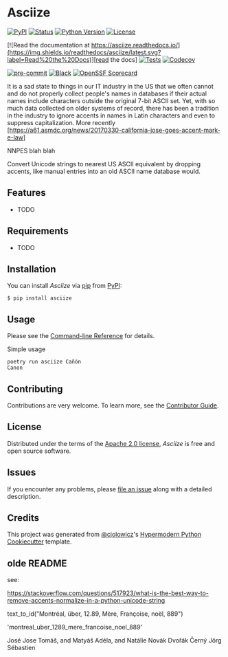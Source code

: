 # Asciize

[![PyPI](https://img.shields.io/pypi/v/asciize.svg)][pypi_]
[![Status](https://img.shields.io/pypi/status/asciize.svg)][status]
[![Python Version](https://img.shields.io/pypi/pyversions/asciize)][python version]
[![License](https://img.shields.io/pypi/l/asciize)][license]

[![Read the documentation at https://asciize.readthedocs.io/](https://img.shields.io/readthedocs/asciize/latest.svg?label=Read%20the%20Docs)][read the docs]
[![Tests](https://github.com/sett.and.hive/asciize/workflows/Tests/badge.svg)][tests]
[![Codecov](https://codecov.io/gh/sett.and.hive/asciize/branch/main/graph/badge.svg)][codecov]

[![pre-commit](https://img.shields.io/badge/pre--commit-enabled-brightgreen?logo=pre-commit&logoColor=white)][pre-commit]
[![Black](https://img.shields.io/badge/code%20style-black-000000.svg)][black]
[![OpenSSF Scorecard](https://api.scorecard.dev/projects/github.com/sett.and.hive/asciize/badge)](https://scorecard.dev/viewer/?uri=github.com/sett.and.hive/asciize)

[pypi_]: https://pypi.org/project/asciize/
[status]: https://pypi.org/project/asciize/
[python version]: https://pypi.org/project/asciize
[read the docs]: https://asciize.readthedocs.io/
[tests]: https://github.com/sett.and.hive/asciize/actions?workflow=Tests
[codecov]: https://app.codecov.io/gh/sett.and.hive/asciize
[pre-commit]: https://github.com/pre-commit/pre-commit
[black]: https://github.com/psf/black

It is a sad state to things in our IT industry in the US that we often cannot and
do not properly collect people's names in databases if their actual names include
characters outside the original 7-bit ASCII set.  Yet, with so much data collected on older systems of record, there has been a tradition in the industry to ignore accents in names in Latin characters and even to suppress capitalization.  More recently
[https://a61.asmdc.org/news/20170330-california-jose-goes-accent-mark-e-law]

NNPES blah blah

Convert Unicode strings to nearest US ASCII equivalent by dropping accents, like manual entries into an old ASCII name database would.

## Features

- TODO

## Requirements

- TODO

## Installation

You can install _Asciize_ via [pip] from [PyPI]:

```console
$ pip install asciize
```

## Usage

Please see the [Command-line Reference] for details.

Simple usage
``` shell
poetry run asciize Cañón
Canon
```

## Contributing

Contributions are very welcome.
To learn more, see the [Contributor Guide].

## License

Distributed under the terms of the [Apache 2.0 license][license],
_Asciize_ is free and open source software.

## Issues

If you encounter any problems,
please [file an issue] along with a detailed description.

## Credits

This project was generated from [@cjolowicz]'s [Hypermodern Python Cookiecutter] template.

[@cjolowicz]: https://github.com/cjolowicz
[pypi]: https://pypi.org/
[hypermodern python cookiecutter]: https://github.com/cjolowicz/cookiecutter-hypermodern-python
[file an issue]: https://github.com/sett.and.hive/asciize/issues
[pip]: https://pip.pypa.io/

<!-- github-only -->

[license]: https://github.com/sett.and.hive/asciize/blob/main/LICENSE
[contributor guide]: https://github.com/sett.and.hive/asciize/blob/main/CONTRIBUTING.md
[command-line reference]: https://asciize.readthedocs.io/en/latest/usage.html


## olde README

see:

https://stackoverflow.com/questions/517923/what-is-the-best-way-to-remove-accents-normalize-in-a-python-unicode-string

text_to_id("Montréal, über, 12.89, Mère, Françoise, noël, 889")

'montreal_uber_1289_mere_francoise_noel_889'

José Jose
Tomáš, and Matyáš
Adéla,  and Natálie
Novák
Dvořák
Černý
Jörg
Sébastien
